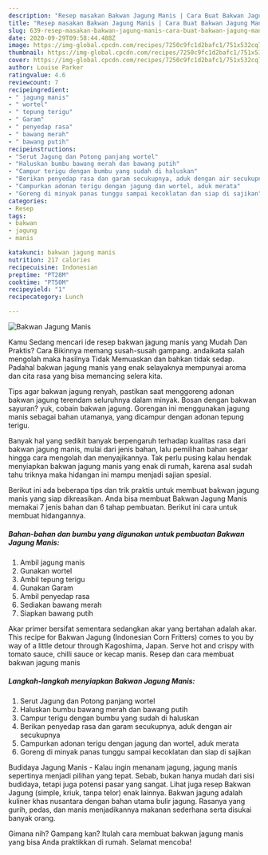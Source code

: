```yaml
---
description: "Resep masakan Bakwan Jagung Manis | Cara Buat Bakwan Jagung Manis Yang Menggugah Selera"
title: "Resep masakan Bakwan Jagung Manis | Cara Buat Bakwan Jagung Manis Yang Menggugah Selera"
slug: 639-resep-masakan-bakwan-jagung-manis-cara-buat-bakwan-jagung-manis-yang-menggugah-selera
date: 2020-09-29T09:58:44.488Z
image: https://img-global.cpcdn.com/recipes/7250c9fc1d2bafc1/751x532cq70/bakwan-jagung-manis-foto-resep-utama.jpg
thumbnail: https://img-global.cpcdn.com/recipes/7250c9fc1d2bafc1/751x532cq70/bakwan-jagung-manis-foto-resep-utama.jpg
cover: https://img-global.cpcdn.com/recipes/7250c9fc1d2bafc1/751x532cq70/bakwan-jagung-manis-foto-resep-utama.jpg
author: Louise Parker
ratingvalue: 4.6
reviewcount: 7
recipeingredient:
- " jagung manis"
- " wortel"
- " tepung terigu"
- " Garam"
- " penyedap rasa"
- " bawang merah"
- " bawang putih"
recipeinstructions:
- "Serut Jagung dan Potong panjang wortel"
- "Haluskan bumbu bawang merah dan bawang putih"
- "Campur terigu dengan bumbu yang sudah di haluskan"
- "Berikan penyedap rasa dan garam secukupnya, aduk dengan air secukupnya"
- "Campurkan adonan terigu dengan jagung dan wortel, aduk merata"
- "Goreng di minyak panas tunggu sampai kecoklatan dan siap di sajikan"
categories:
- Resep
tags:
- bakwan
- jagung
- manis

katakunci: bakwan jagung manis 
nutrition: 217 calories
recipecuisine: Indonesian
preptime: "PT28M"
cooktime: "PT50M"
recipeyield: "1"
recipecategory: Lunch

---
```



![Bakwan Jagung Manis](https://img-global.cpcdn.com/recipes/7250c9fc1d2bafc1/751x532cq70/bakwan-jagung-manis-foto-resep-utama.jpg)

Kamu Sedang mencari ide resep bakwan jagung manis yang Mudah Dan Praktis? Cara Bikinnya memang susah-susah gampang. andaikata salah mengolah maka hasilnya Tidak Memuaskan dan bahkan tidak sedap. Padahal bakwan jagung manis yang enak selayaknya mempunyai aroma dan cita rasa yang bisa memancing selera kita.

Tips agar bakwan jagung renyah, pastikan saat menggoreng adonan bakwan jagung terendam seluruhnya dalam minyak. Bosan dengan bakwan sayuran? yuk, cobain bakwan jagung. Gorengan ini menggunakan jagung manis sebagai bahan utamanya, yang dicampur dengan adonan tepung terigu.

Banyak hal yang sedikit banyak berpengaruh terhadap kualitas rasa dari bakwan jagung manis, mulai dari jenis bahan, lalu pemilihan bahan segar hingga cara mengolah dan menyajikannya. Tak perlu pusing kalau hendak menyiapkan bakwan jagung manis yang enak di rumah, karena asal sudah tahu triknya maka hidangan ini mampu menjadi sajian spesial.


Berikut ini ada beberapa tips dan trik praktis untuk membuat bakwan jagung manis yang siap dikreasikan. Anda bisa membuat Bakwan Jagung Manis memakai 7 jenis bahan dan 6 tahap pembuatan. Berikut ini cara untuk membuat hidangannya.

<!--inarticleads1-->

##### Bahan-bahan dan bumbu yang digunakan untuk pembuatan Bakwan Jagung Manis:

1. Ambil  jagung manis
1. Gunakan  wortel
1. Ambil  tepung terigu
1. Gunakan  Garam
1. Ambil  penyedap rasa
1. Sediakan  bawang merah
1. Siapkan  bawang putih


Akar primer bersifat sementara sedangkan akar yang bertahan adalah akar. This recipe for Bakwan Jagung (Indonesian Corn Fritters) comes to you by way of a little detour through Kagoshima, Japan. Serve hot and crispy with tomato sauce, chilli sauce or kecap manis. Resep dan cara membuat bakwan jagung manis 

<!--inarticleads2-->

##### Langkah-langkah menyiapkan Bakwan Jagung Manis:

1. Serut Jagung dan Potong panjang wortel
1. Haluskan bumbu bawang merah dan bawang putih
1. Campur terigu dengan bumbu yang sudah di haluskan
1. Berikan penyedap rasa dan garam secukupnya, aduk dengan air secukupnya
1. Campurkan adonan terigu dengan jagung dan wortel, aduk merata
1. Goreng di minyak panas tunggu sampai kecoklatan dan siap di sajikan


Budidaya Jagung Manis - Kalau ingin menanam jagung, jagung manis sepertinya menjadi pilihan yang tepat. Sebab, bukan hanya mudah dari sisi budidaya, tetapi juga potensi pasar yang sangat. Lihat juga resep Bakwan Jagung (simple, kriuk, tanpa telor) enak lainnya. Bakwan jagung adalah kuliner khas nusantara dengan bahan utama bulir jagung. Rasanya yang gurih, pedas, dan manis menjadikannya makanan sederhana serta disukai banyak orang. 

Gimana nih? Gampang kan? Itulah cara membuat bakwan jagung manis yang bisa Anda praktikkan di rumah. Selamat mencoba!
